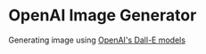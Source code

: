 # OpenAI Image Generator

Generating image using [OpenAI's Dall-E models](https://beta.openai.com/docs/guides/images)
